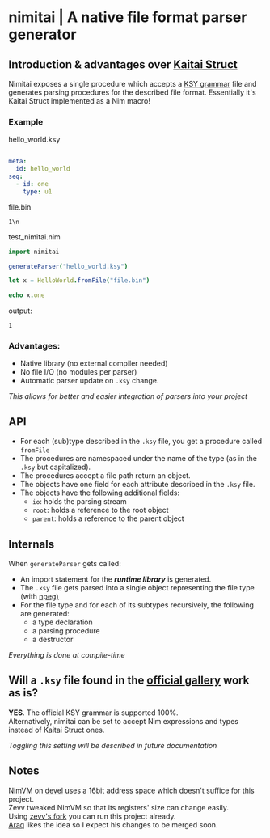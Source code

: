 # nimitai | A native file format parser generator

## Introduction & advantages over [Kaitai Struct](https://kaitai.io/) 
Nimitai exposes a single procedure which accepts a [KSY grammar](https://doc.kaitai.io/ksy_reference.html) file and generates parsing procedures for the described file format. Essentially it's Kaitai Struct implemented as a Nim macro!

### Example

hello_world.ksy
```yaml

meta:
  id: hello_world
seq:
  - id: one
    type: u1
```

file.bin
```bin
1\n
```

test_nimitai.nim
```nim
import nimitai

generateParser("hello_world.ksy")

let x = HelloWorld.fromFile("file.bin")

echo x.one
```

output:
```
1
```


### Advantages:
- Native library (no external compiler needed)
- No file I/O (no modules per parser)
- Automatic parser update on `.ksy` change.

*This allows for better and easier integration of parsers into your project*


## API
- For each (sub)type described in the `.ksy` file, you get a procedure called `fromFile`
- The procedures are namespaced under the name of the type (as in the `.ksy` but capitalized).
- The procedures accept a file path return an object.
- The objects have one field for each attribute described in the `.ksy` file.
- The objects have the following additional fields:
  - `io`: holds the parsing stream
  - `root`: holds a reference to the root object
  - `parent`: holds a reference to the parent object

## Internals
When `generateParser` gets called:
  - An import statement for the *__runtime library__* is generated.
  - The `.ksy` file gets parsed into a single object representing the file type (with [npeg)](https://github.com/zevv/npeg) 
  - For the file type and for each of its subtypes recursively, the following are generated:
    - a type declaration
    - a parsing procedure
    - a destructor

*Everything is done at compile-time*

## Will a `.ksy` file found in the [official gallery](https://formats.kaitai.io/) work as is?
**YES**. The official KSY grammar is supported 100%.  
Alternatively, nimitai can be set to accept Nim expressions and types instead of Kaitai Struct ones.

*Toggling this setting will be described in future documentation*

## Notes
NimVM on [devel](https://github.com/nim-lang/Nim/tree/devel) uses a 16bit address space which doesn't suffice for this project.  
Zevv tweaked NimVM so that its registers' size can change easily.  
Using [zevv's fork](https://github.com/zevv/Nim/tree/zevv-vmrework) you can run this project already.  
[Araq](https://github.com/Araq) likes the idea so I expect his changes to be merged soon.
